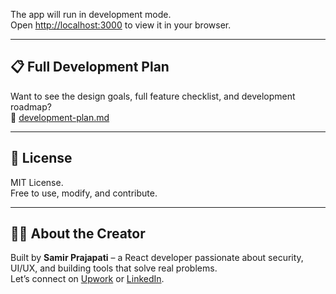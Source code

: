 The app will run in development mode.  
Open [http://localhost:3000](http://localhost:3000) to view it in your browser.

---

## 📋 Full Development Plan

Want to see the design goals, full feature checklist, and development roadmap?  
📄 [development-plan.md](./development-plan.md)

---

## 📄 License

MIT License.  
Free to use, modify, and contribute.

---

## 🙋‍♂️ About the Creator

Built by **Samir Prajapati** – a React developer passionate about security, UI/UX, and building tools that solve real problems.  
Let’s connect on [Upwork](https://www.upwork.com/freelancers/~01fba7ca6af5995f8d) or [LinkedIn](https://www.linkedin.com).
